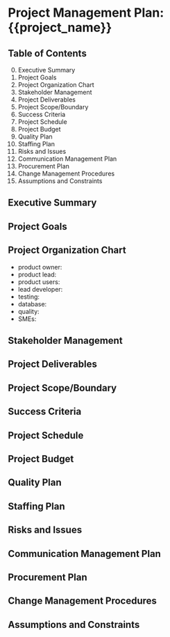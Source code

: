 # Project Management Plan: {{project_name}}

## Table of Contents

0. Executive Summary
0. Project Goals
0. Project Organization Chart
0. Stakeholder Management
0. Project Deliverables
0. Project Scope/Boundary
0. Success Criteria
0. Project Schedule
0. Project Budget
0. Quality Plan
0. Staffing Plan
0. Risks and Issues
0. Communication Management Plan
0. Procurement Plan
0. Change Management Procedures
0. Assumptions and Constraints

## Executive Summary



## Project Goals



## Project Organization Chart

- product owner: 
- product lead: 
- product users:
- lead developer: 
- testing: 
- database: 
- quality: 
- SMEs: 

## Stakeholder Management



## Project Deliverables



## Project Scope/Boundary



## Success Criteria



## Project Schedule



## Project Budget



## Quality Plan



## Staffing Plan



## Risks and Issues



## Communication Management Plan



## Procurement Plan



## Change Management Procedures



## Assumptions and Constraints


